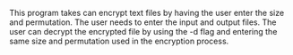 This program takes can encrypt text files by having the user enter the size and permutation.
The user needs to enter the input and output files.
The user can decrypt the encrypted file by using the -d flag and entering the same size and permutation used in the encryption process.
